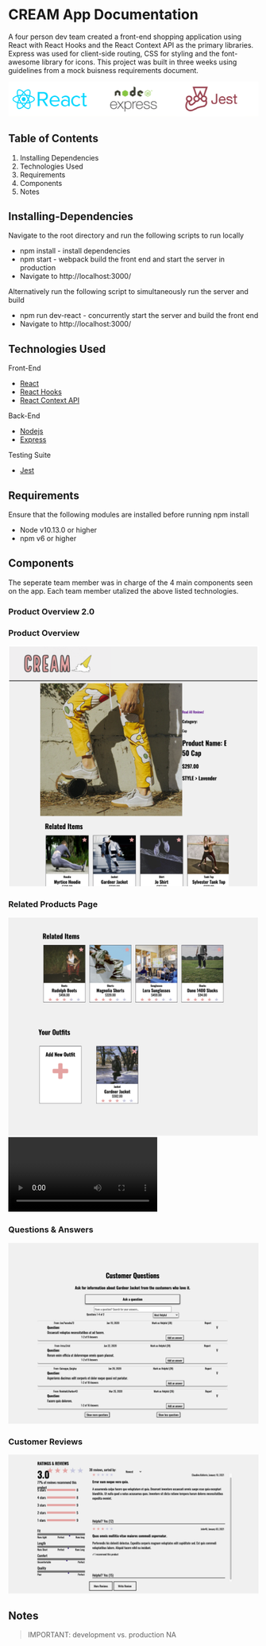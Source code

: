 # CREAM App Documentation
A four person dev team created a front-end shopping application using React with React Hooks and the React Context API as the primary libraries. Express was used for client-side routing, CSS for styling and the font-awesome library for icons. This project was built in three weeks using guidelines from a mock buisness requirements document.

![CREAM-frameworks-logos](./READMEimgs/Cream-Framework-Logos.png)

## Table of Contents
1. Installing Dependencies
2. Technologies Used
3. Requirements
4. Components
5. Notes

## Installing-Dependencies
Navigate to the root directory and run the following scripts to run locally
- npm install - install dependencies
- npm start - webpack build the front end and start the server in production
- Navigate to http://localhost:3000/

Alternatively run the following script to simultaneously run the server and build
- npm run dev-react - concurrently start the server and build the front end
- Navigate to http://localhost:3000/

## Technologies Used
Front-End
- [React](https://reactjs.org/)
- [React Hooks](https://reactjs.org/docs/hooks-intro.html)
- [React Context API](https://reactjs.org/docs/context.html)


Back-End
- [Nodejs](https://nodejs.org/en/)
- [Express](https://expressjs.com/)

Testing Suite
- [Jest](https://jestjs.io/docs/api)

## Requirements
Ensure that the following modules are installed before running npm install

- Node v10.13.0 or higher
- npm v6 or higher

## Components
The seperate team member was in charge of the 4 main components seen on the app. Each team member utalized the above listed technologies.

### Product Overview 2.0

### Product Overview

![Alt text](READMEimgs/Overview.png?raw=true "Title")

### Related Products Page

![Alt text](READMEimgs/Related.png?raw=true "Title")
![Related-Products-Demo](READMEimgs/Related-Products-Demo.mp4)


### Questions & Answers

![Alt text](READMEimgs/QA.png?raw=true "Title")

### Customer Reviews

![Alt text](READMEimgs/Reviews.png?raw=true "Title")

## Notes
>IMPORTANT: development vs. production
>NA